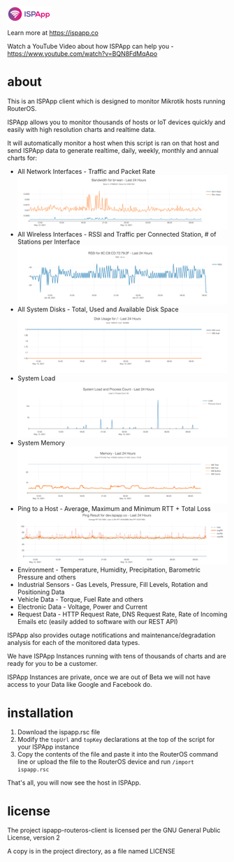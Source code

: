 ![ISPApp Logo](/img/logo.png)

Learn more at https://ispapp.co

Watch a YouTube Video about how ISPApp can help you - https://www.youtube.com/watch?v=BQN8FdMqApo

# about

This is an ISPApp client which is designed to monitor Mikrotik hosts running RouterOS.

ISPApp allows you to monitor thousands of hosts or IoT devices quickly and easily with high resolution charts and realtime data.

It will automatically monitor a host when this script is ran on that host and send ISPApp data to generate realtime, daily, weekly, monthly and annual charts for:

* All Network Interfaces - Traffic and Packet Rate
![Traffic](/img/if-traffic.png)
* All Wireless Interfaces - RSSI and Traffic per Connected Station, # of Stations per Interface
![RSSI](/img/rssi.png)
* All System Disks - Total, Used and Available Disk Space
![Disk](/img/disk.png)
* System Load
![Load](/img/load.png)
* System Memory
![Memory](/img/memory.png)
* Ping to a Host - Average, Maximum and Minimum RTT + Total Loss
![Ping](/img/ping.png)
* Environment - Temperature, Humidity, Precipitation, Barometric Pressure and others
* Industrial Sensors - Gas Levels, Pressure, Fill Levels, Rotation and Positioning Data
* Vehicle Data - Torque, Fuel Rate and others
* Electronic Data - Voltage, Power and Current
* Request Data - HTTP Request Rate, DNS Request Rate, Rate of Incoming Emails etc (easily added to software with our REST API)

ISPApp also provides outage notifications and maintenance/degradation analysis for each of the monitored data types.

We have ISPApp Instances running with tens of thousands of charts and are ready for you to be a customer.

ISPApp Instances are private, once we are out of Beta we will not have access to your Data like Google and Facebook do.

# installation

1. Download the ispapp.rsc file
2. Modify the `topUrl` and `topKey` declarations at the top of the script for your ISPApp instance
3. Copy the contents of the file and paste it into the RouterOS command line or upload the file to the RouterOS device and run
	`/import ispapp.rsc`

That's all, you will now see the host in ISPApp.

# license

The project ispapp-routeros-client is licensed per the GNU General Public License, version 2

A copy is in the project directory, as a file named LICENSE
